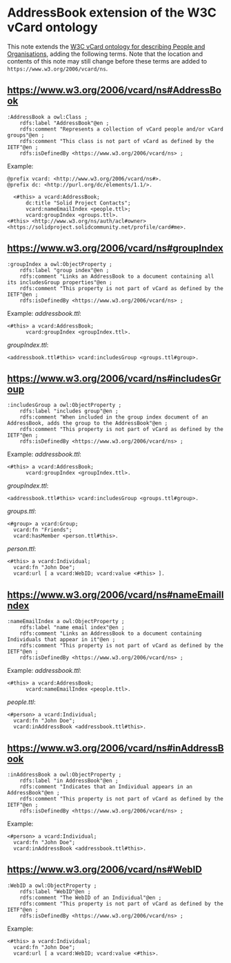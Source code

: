 # AddressBook extension of the W3C vCard ontology

This note extends the [W3C vCard ontology for describing People and Organisations](https://www.w3.org/TR/vcard-rdf/), adding the following terms.
Note that the location and contents of this note may still change before these terms are added to `https://www.w3.org/2006/vcard/ns`.

## https://www.w3.org/2006/vcard/ns#AddressBook
```ttl
:AddressBook a owl:Class ;
    rdfs:label "AddressBook"@en ;
    rdfs:comment "Represents a collection of vCard people and/or vCard groups"@en ;
    rdfs:comment "This class is not part of vCard as defined by the IETF"@en ;
    rdfs:isDefinedBy <https://www.w3.org/2006/vcard/ns> ;
```

Example:
```
@prefix vcard: <http://www.w3.org/2006/vcard/ns#>.
@prefix dc: <http://purl.org/dc/elements/1.1/>.

  <#this> a vcard:AddressBook;
      dc:title "Solid Project Contacts";
      vcard:nameEmailIndex <people.ttl>;
      vcard:groupIndex <groups.ttl>.
<#this> <http://www.w3.org/ns/auth/acl#owner> <https://solidproject.solidcommunity.net/profile/card#me>.
```

## https://www.w3.org/2006/vcard/ns#groupIndex
```ttl
:groupIndex a owl:ObjectProperty ;
    rdfs:label "group index"@en ;
    rdfs:comment "Links an AddressBook to a document containing all its includesGroup properties"@en ;
    rdfs:comment "This property is not part of vCard as defined by the IETF"@en ;
    rdfs:isDefinedBy <https://www.w3.org/2006/vcard/ns> ;
```

Example:
_addressbook.ttl_:
```ttl
<#this> a vcard:AddressBook;
      vcard:groupIndex <groupIndex.ttl>.
```
_groupIndex.ttl_:
```ttl
<addressbook.ttl#this> vcard:includesGroup <groups.ttl#group>.
```

## https://www.w3.org/2006/vcard/ns#includesGroup
```ttl
:includesGroup a owl:ObjectProperty ;
    rdfs:label "includes group"@en ;
    rdfs:comment "When included in the group index document of an AddressBook, adds the group to the AddressBook"@en ;
    rdfs:comment "This property is not part of vCard as defined by the IETF"@en ;
    rdfs:isDefinedBy <https://www.w3.org/2006/vcard/ns> ;
```

Example:
_addressbook.ttl_:
```ttl
<#this> a vcard:AddressBook;
      vcard:groupIndex <groupIndex.ttl>.
```
_groupIndex.ttl_:
```ttl
<addressbook.ttl#this> vcard:includesGroup <groups.ttl#group>.
```
_groups.ttl_:
```ttl
<#group> a vcard:Group;
  vcard:fn "Friends";
  vcard:hasMember <person.ttl#this>.
```
_person.ttl_:
```ttl
<#this> a vcard:Individual;
  vcard:fn "John Doe";
  vcard:url [ a vcard:WebID; vcard:value <#this> ].
```

## https://www.w3.org/2006/vcard/ns#nameEmailIndex
```ttl
:nameEmailIndex a owl:ObjectProperty ;
    rdfs:label "name email index"@en ;
    rdfs:comment "Links an AddressBook to a document containing Individuals that appear in it"@en ;
    rdfs:comment "This property is not part of vCard as defined by the IETF"@en ;
    rdfs:isDefinedBy <https://www.w3.org/2006/vcard/ns> ;
```

Example:
_addressbook.ttl_:
```ttl
<#this> a vcard:AddressBook;
      vcard:nameEmailIndex <people.ttl>.
```
_people.ttl_:
```ttl
<#person> a vcard:Individual;
  vcard:fn "John Doe";
  vcard:inAddressBook <addressbook.ttl#this>.
```

## https://www.w3.org/2006/vcard/ns#inAddressBook
```ttl
:inAddressBook a owl:ObjectProperty ;
    rdfs:label "in AddressBook"@en ;
    rdfs:comment "Indicates that an Individual appears in an AddressBook"@en ;
    rdfs:comment "This property is not part of vCard as defined by the IETF"@en ;
    rdfs:isDefinedBy <https://www.w3.org/2006/vcard/ns> ;
```

Example:
```ttl
<#person> a vcard:Individual;
  vcard:fn "John Doe";
  vcard:inAddressBook <addressbook.ttl#this>.
```

## https://www.w3.org/2006/vcard/ns#WebID
```ttl
:WebID a owl:ObjectProperty ;
    rdfs:label "WebID"@en ;
    rdfs:comment "The WebID of an Individual"@en ;
    rdfs:comment "This property is not part of vCard as defined by the IETF"@en ;
    rdfs:isDefinedBy <https://www.w3.org/2006/vcard/ns> ;
```

Example:
```ttl
<#this> a vcard:Individual;
  vcard:fn "John Doe";
  vcard:url [ a vcard:WebID; vcard:value <#this>.
```
